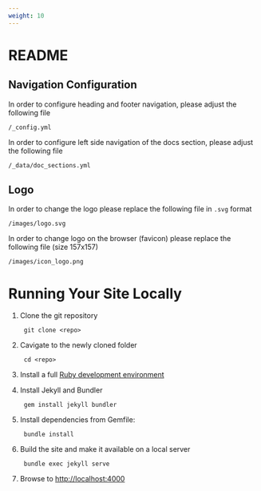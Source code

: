 ```yaml
---
weight: 10
---
```

# README

## Navigation Configuration

In order to configure heading and footer navigation, please adjust the following file

```
/_config.yml
```

In order to configure left side navigation of the docs section, please adjust the following file

```
/_data/doc_sections.yml
```

## Logo

In order to change the logo please replace the following file in `.svg` format

```
/images/logo.svg
```

In order to change logo on the browser (favicon) please replace the following file (size 157x157)

```
/images/icon_logo.png
```

# Running Your Site Locally

1. Clone the git repository

        git clone <repo>

1. Cavigate to the newly cloned folder

        cd <repo>

1. Install a full [Ruby development environment](https://jekyllrb.com/docs/installation/)

1. Install Jekyll and Bundler

        gem install jekyll bundler

1. Install dependencies from Gemfile:

        bundle install

1. Build the site and make it available on a local server

        bundle exec jekyll serve

1. Browse to [http://localhost:4000](http://localhost:4000)
